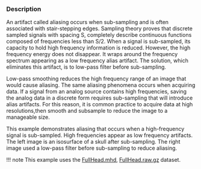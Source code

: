 ### Description
An artifact called aliasing occurs when sub-sampling and is often associated with stair-stepping edges. Sampling theory proves that discrete sampled signals with spacing S, completely describe continuous functions composed of frequencies less than S/2. When a signal is sub-sampled, its capacity to hold high frequency information is reduced. However, the high frequency energy does not disappear. It wraps around the frequency spectrum appearing as a low frequency alias artifact. The solution, which eliminates this artifact, is to low-pass filter before sub-sampling.

Low-pass smoothing reduces the high frequency range of an image that would cause aliasing. The same aliasing phenomena occurs when acquiring data. If a signal from an analog source contains high frequencies, saving the analog data in a discrete form requires sub-sampling that will introduce alias artifacts. For this reason, it is common practice to acquire data at high resolutions,then smooth and subsample to reduce the image to a manageable size.

This example demonstrates aliasing that occurs when a high-frequency signal is sub-sampled. High frequencies appear as low frequency artifacts. The left image is an isosurface of a skull after sub-sampling. The right image used a low-pass filter before sub-sampling to reduce aliasing.

!!! note
    This example uses the [FullHead.mhd](https://github.com/lorensen/VTKExamples/blob/master/src/Testing/Data/FullHead.mhd), [FullHead.raw.gz](https://github.com/lorensen/VTKExamples/blob/master/src/Testing/Data/FullHead.raw.gz) dataset.